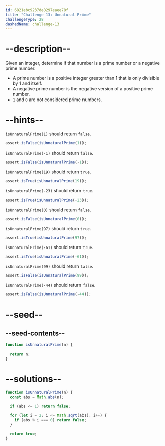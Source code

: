 ```yaml
---
id: 6821ebc9237de8297eaee78f
title: "Challenge 13: Unnatural Prime"
challengeType: 28
dashedName: challenge-13
---
```


# --description--

Given an integer, determine if that number is a prime number or a negative prime number.

- A prime number is a positive integer greater than 1 that is only divisible by 1 and itself.
- A negative prime number is the negative version of a positive prime number.
- `1` and `0` are not considered prime numbers.

# --hints--

`isUnnaturalPrime(1)` should return `false`.

```js
assert.isFalse(isUnnaturalPrime(1));
```

`isUnnaturalPrime(-1)` should return `false`.

```js
assert.isFalse(isUnnaturalPrime(-1));
```

`isUnnaturalPrime(19)` should return `true`.

```js
assert.isTrue(isUnnaturalPrime(19));
```

`isUnnaturalPrime(-23)` should return `true`.

```js
assert.isTrue(isUnnaturalPrime(-23));
```

`isUnnaturalPrime(0)` should return `false`.

```js
assert.isFalse(isUnnaturalPrime(0));
```

`isUnnaturalPrime(97)` should return `true`.

```js
assert.isTrue(isUnnaturalPrime(97));
```

`isUnnaturalPrime(-61)` should return `true`.

```js
assert.isTrue(isUnnaturalPrime(-61));
```

`isUnnaturalPrime(99)` should return `false`.

```js
assert.isFalse(isUnnaturalPrime(99));
```

`isUnnaturalPrime(-44)` should return `false`.

```js
assert.isFalse(isUnnaturalPrime(-44));
```

# --seed--

## --seed-contents--

```js
function isUnnaturalPrime(n) {

  return n;
}
```

# --solutions--

```js
function isUnnaturalPrime(n) {
  const abs = Math.abs(n);

  if (abs <= 1) return false;

  for (let i = 2; i <= Math.sqrt(abs); i++) {
    if (abs % i === 0) return false;
  }

  return true;
}
```
